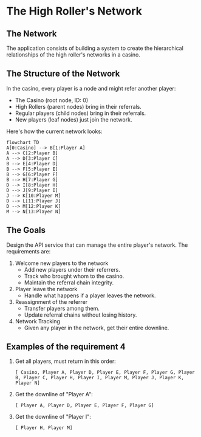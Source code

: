 # The High Roller's Network

## The Network

The application consists of building a system to create the hierarchical relationships of the high roller's networks in a casino.

## The Structure of the Network

In the casino, every player is a node and might refer another player:

* The Casino (root node, ID: 0)
* High Rollers (parent nodes) bring in their referrals.
* Regular players (child nodes) bring in their referrals.
* New players (leaf nodes) just join the network.

Here's how the current network looks:

```mermaid
flowchart TD
A[0:Casino] --> B[1:Player A]
A --> C[2:Player B]
A --> D[3:Player C]
B --> E[4:Player D]
B --> F[5:Player E]
B --> G[6:Player F]
B --> H[7:Player G]
D --> I[8:Player H]
D --> J[9:Player I]
J --> K[10:Player M]
D --> L[11:Player J]
D --> M[12:Player K]
M --> N[13:Player N]
```

## The Goals

Design the API service that can manage the entire player's network.
The requirements are:

1. Welcome new players to the network
    * Add new players under their referrers.
    * Track who brought whom to the casino.
    * Maintain the referral chain integrity.
2. Player leave the network
    * Handle what happens if a player leaves the network.
3. Reassignment of the referrer
    * Transfer players among them.
    * Update referral chains without losing history.
4. Network Tracking
    * Given any player in the network, get their entire downline.

## Examples of the requirement 4

1. Get all players, must return in this order:

    ```text
    [ Casino, Player A, Player D, Player E, Player F, Player G, Player B, Player C, Player H, Player I, Player M, Player J, Player K, Player N]
    ```

2. Get the downline of "Player A":

    ```text
    [ Player A, Player D, Player E, Player F, Player G]
    ```

3. Get the downline of "Player I":

    ```text
    [ Player H, Player M]
    ```
